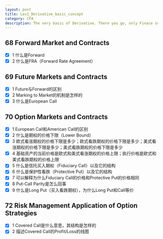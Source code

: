 ```yaml
---
layout: post
title: Lev1_Derivative_basic_concept
category: CFA
description: The very basic of Derivative. There you go, only Finace surive.
---
```


## 68 Forward Market and Contracts
  - [x] 1 什么是Forward
  - [x] 2 什么是FRA（Forward Rate Agreement）

## 69 Future Markets and Contracts
  - [x] 1 Future与Forward的区别
  - [x] 2 Marking to Market的机制是怎样的
  - [x] 3 什么是European Call

## 70 Option Markets and Contracts
  - [x] 1 European Call和American Call的区别
  - [x] 2 什么是期权的价格下限（Lower Bound）
  - [x] 3 欧式看涨期权的价格下限是多少；欧式看跌期权的价格下限是多少；美式看涨期权的价格下限是多少；美式看跌期权的价格下限是多少
  - [x] 4 基础资产的当前价格是欧式和美式看涨期权的价格上限；执行价格是欧式和美式看跌期权的价格上限
  - [x] 5 什么是信托买入期权（Fiduciary Call）以及它的结构
  - [x] 6 什么是保护性看跌（Protective Put）以及它的结构
  - [x] 7 可以解释为什么Fiduciary Call的价格和Protective Put的价格相同
  - [x] 8 Put-Call Parity是怎么回事
  - [x] 9 什么是Long Put（买入看跌期权），为什么Long Put和Call等价

## 72 Risk Management Application of Option Strategies
  - [x] 1 Covered Call是什么意思，其结构是怎样的
  - [x] 2 描述Covered Call的Profit/Loss的线图
